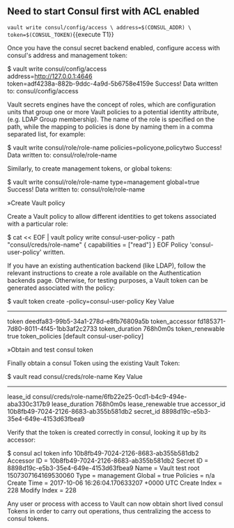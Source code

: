 ## Need to start Consul first with ACL enabled

`vault write consul/config/access \
    address=$(CONSUL_ADDR) \
    token=$(CONSUL_TOKEN)`{{execute T1}}


Once you have the consul secret backend enabled, configure access with consul's address and management token:

$ vault write consul/config/access \
    address=http://127.0.0.1:4646 \
    token=adf4238a-882b-9ddc-4a9d-5b6758e4159e
Success! Data written to: consul/config/access

Vault secrets engines have the concept of roles, which are configuration units that group one or more Vault policies to a potential identity attribute, (e.g. LDAP Group membership). The name of the role is specified on the path, while the mapping to policies is done by naming them in a comma separated list, for example:

$ vault write consul/role/role-name policies=policyone,policytwo
Success! Data written to: consul/role/role-name

Similarly, to create management tokens, or global tokens:

$ vault write consul/role/role-name type=management global=true
Success! Data written to: consul/role/role-name

»Create Vault policy

Create a Vault policy to allow different identities to get tokens associated with a particular role:

$ cat << EOF | vault policy write consul-user-policy -
path "consul/creds/role-name" {
  capabilities = ["read"]
}
EOF
Policy 'consul-user-policy' written.

If you have an existing authentication backend (like LDAP), follow the relevant instructions to create a role available on the Authentication backends page. Otherwise, for testing purposes, a Vault token can be generated associated with the policy:

$ vault token create -policy=consul-user-policy
Key             Value
---             -----
token           deedfa83-99b5-34a1-278d-e8fb76809a5b
token_accessor  fd185371-7d80-8011-4f45-1bb3af2c2733
token_duration  768h0m0s
token_renewable true
token_policies  [default consul-user-policy]

»Obtain and test consul token

Finally obtain a consul Token using the existing Vault Token:

$ vault read consul/creds/role-name
Key             Value
---             -----
lease_id        consul/creds/role-name/6fb22e25-0cd1-b4c9-494e-aba330c317b9
lease_duration  768h0m0s
lease_renewable true
accessor_id     10b8fb49-7024-2126-8683-ab355b581db2
secret_id       8898d19c-e5b3-35e4-649e-4153d63fbea9

Verify that the token is created correctly in consul, looking it up by its accessor:

$ consul acl token info 10b8fb49-7024-2126-8683-ab355b581db2
Accessor ID  = 10b8fb49-7024-2126-8683-ab355b581db2
Secret ID    = 8898d19c-e5b3-35e4-649e-4153d63fbea9
Name         = Vault test root 1507307164169530060
Type         = management
Global       = true
Policies     = n/a
Create Time  = 2017-10-06 16:26:04.170633207 +0000 UTC
Create Index = 228
Modify Index = 228

Any user or process with access to Vault can now obtain short lived consul Tokens in order to carry out operations, thus centralizing the access to consul tokens.